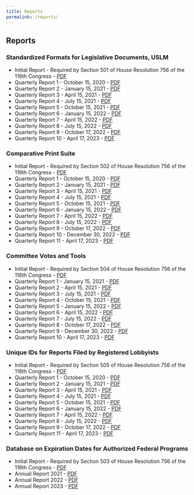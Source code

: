 ```yaml
---
title: Reports
permalink: /reports/
---
```




## Reports


### Standardized Formats for Legislative Documents, USLM  
* Initial Report - Required by Section 501 of House Resolution 756 of the 116th Congress - [PDF](https://usgpo.github.io/innovation/resources/reports/Clerk-Initial-Standardized-Formats.pdf)  
* Quarterly Report 1 - October 15, 2020 - [PDF](https://usgpo.github.io/innovation/resources/reports/Clerk-QR1-Standardized-Formats.pdf)  
* Quarterly Report 2 - January 15, 2021 - [PDF](https://usgpo.github.io/innovation/resources/reports/Clerk-QR2-Standardized-Formats.pdf)  
* Quarterly Report 3 - April 15, 2021 - [PDF](https://usgpo.github.io/innovation/resources/reports/Clerk-QR3-Standardized-Formats.pdf)  
* Quarterly Report 4 - July 15, 2021 - [PDF](https://usgpo.github.io/innovation/resources/reports/Clerk-QR4-Standardized-Formats.pdf)  
* Quarterly Report 5 - October 15, 2021 - [PDF](https://usgpo.github.io/innovation/resources/reports/Clerk-QR5-Standardized-Formats.pdf)  
* Quarterly Report 6 - January 15, 2022 - [PDF](https://usgpo.github.io/innovation/resources/reports/Clerk-QR6-Standardized-Formats.pdf)  
* Quarterly Report 7 - April 15, 2022 - [PDF](https://usgpo.github.io/innovation/resources/reports/Clerk-QR7-Standardized-Formats.pdf)  
* Quarterly Report 8 - July 15, 2022 - [PDF](https://usgpo.github.io/innovation/resources/reports/Clerk-QR8-Standardized-Formats.pdf)  
* Quarterly Report 9 - October 17, 2022 - [PDF](https://usgpo.github.io/innovation/resources/reports/Clerk-QR9-Standardized-Formats.pdf)  
* Quarterly Report 10 - April 17, 2023 - [PDF](https://usgpo.github.io/innovation/resources/reports/Clerk-QR10-Standardized-Formats.pdf)  

     
### Comparative Print Suite  
* Initial Report - Required by Section 502 of House Resolution 756 of the 116th Congress - [PDF](https://usgpo.github.io/innovation/resources/reports/Clerk-Initial-Comparative-Print-Project.pdf)  
* Quarterly Report 1 - October 15, 2020 - [PDF](https://usgpo.github.io/innovation/resources/reports/Clerk-QR1-Comparative-Print-Project.pdf)  
* Quarterly Report 2 - January 15, 2021 - [PDF](https://usgpo.github.io/innovation/resources/reports/Clerk-QR2-Comparative-Print-Project.pdf)  
* Quarterly Report 3 - April 15, 2021 - [PDF](https://usgpo.github.io/innovation/resources/reports/Clerk-QR3-Comparative-Print-Project.pdf)  
* Quarterly Report 4 - July 15, 2021 - [PDF](https://usgpo.github.io/innovation/resources/reports/Clerk-QR4-Comparative-Print-Project.pdf)  
* Quarterly Report 5 - October 15, 2021 - [PDF](https://usgpo.github.io/innovation/resources/reports/Clerk-QR5-Comparative-Print-Project.pdf)  
* Quarterly Report 6 - January 15, 2022 - [PDF](https://usgpo.github.io/innovation/resources/reports/Clerk-QR6-Comparative-Print-Project.pdf)  
* Quarterly Report 7 - April 15, 2022 - [PDF](https://usgpo.github.io/innovation/resources/reports/Clerk-QR7-Comparative-Print-Project.pdf)  
* Quarterly Report 8 - July 15, 2022 - [PDF](https://usgpo.github.io/innovation/resources/reports/Clerk-QR8-Comparative-Print-Project.pdf)  
* Quarterly Report 9 - October 17, 2022 - [PDF](https://usgpo.github.io/innovation/resources/reports/Clerk-QR9-Comparative-Print-Project.pdf)  
* Quarterly Report 10 - December 30, 2022 - [PDF](https://usgpo.github.io/innovation/resources/reports/Clerk-QR10-Comparative-Print-Project.pdf)  
* Quarterly Report 11 - April 17, 2023 - [PDF](https://usgpo.github.io/innovation/resources/reports/Clerk-QR11-Comparative-Print-Project.pdf)  
  
  
### Committee Votes and Tools  
* Initial Report - Required by Section 504 of House Resolution 756 of the 116th Congress - [PDF](https://usgpo.github.io/innovation/resources/reports/Clerk-Initial-Committee-Votes.pdf)  
* Quarterly Report 1 - January 15, 2021 - [PDF](https://usgpo.github.io/innovation/resources/reports/Clerk-QR1-Committee-Votes.pdf)  
* Quarterly Report 2 - April 15, 2021 - [PDF](https://usgpo.github.io/innovation/resources/reports/Clerk-QR2-Committee-Votes.pdf)  
* Quarterly Report 3 - July 15, 2021 - [PDF](https://usgpo.github.io/innovation/resources/reports/Clerk-QR3-Committee-Votes.pdf)  
* Quarterly Report 4 - October 15, 2021 - [PDF](https://usgpo.github.io/innovation/resources/reports/Clerk-QR4-Committee-Votes.pdf)  
* Quarterly Report 5 - January 15, 2022 - [PDF](https://usgpo.github.io/innovation/resources/reports/Clerk-QR5-Committee-Votes.pdf)  
* Quarterly Report 6 - April 15, 2022 - [PDF](https://usgpo.github.io/innovation/resources/reports/Clerk-QR6-Committee-Votes.pdf)  
* Quarterly Report 7 - July 15, 2022 - [PDF](https://usgpo.github.io/innovation/resources/reports/Clerk-QR7-Committee-Votes.pdf)  
* Quarterly Report 8 - October 17, 2022 - [PDF](https://usgpo.github.io/innovation/resources/reports/Clerk-QR8-Committee-Votes.pdf)  
* Quarterly Report 9 - December 30, 2022 - [PDF](https://usgpo.github.io/innovation/resources/reports/Clerk-QR9-Committee-Votes.pdf)  
* Quarterly Report 10 - April 17, 2023 - [PDF](https://usgpo.github.io/innovation/resources/reports/Clerk-QR10-Committee-Votes.pdf)  

  
### Unique IDs for Reports Filed by Registered Lobbyists  
* Initial Report - Required by Section 505 of House Resolution 756 of the 116th Congress - [PDF](https://usgpo.github.io/innovation/resources/reports/Clerk-Initial-Unique-ID.pdf)  
* Quarterly Report 1 - October 15, 2020 - [PDF](https://usgpo.github.io/innovation/resources/reports/Clerk-QR1-Unique-ID.pdf)  
* Quarterly Report 2 - January 15, 2021 - [PDF](https://usgpo.github.io/innovation/resources/reports/Clerk-QR2-Unique-ID.pdf)  
* Quarterly Report 3 - April 15, 2021 - [PDF](https://usgpo.github.io/innovation/resources/reports/Clerk-QR3-Unique-ID.pdf)  
* Quarterly Report 4 - July 15, 2021 - [PDF](https://usgpo.github.io/innovation/resources/reports/Clerk-QR4-Unique-ID.pdf)  
* Quarterly Report 5 - October 15, 2021 - [PDF](https://usgpo.github.io/innovation/resources/reports/Clerk-QR5-Unique-ID.pdf)  
* Quarterly Report 6 - January 15, 2022 - [PDF](https://usgpo.github.io/innovation/resources/reports/Clerk-QR6-Unique-ID.pdf)  
* Quarterly Report 7 - April 15, 2022 - [PDF](https://usgpo.github.io/innovation/resources/reports/Clerk-QR7-Unique-ID.pdf)  
* Quarterly Report 8 - July 15, 2022 - [PDF](https://usgpo.github.io/innovation/resources/reports/Clerk-QR8-Unique-ID.pdf)  
* Quarterly Report 9 - October 17, 2022 - [PDF](https://usgpo.github.io/innovation/resources/reports/Clerk-QR9-Unique-ID.pdf)  
* Quarterly Report 11 - April 17, 2023 - [PDF](https://usgpo.github.io/innovation/resources/reports/Clerk-QR11-Unique-ID.pdf)  
  

### Database on Expiration Dates for Authorized Federal Programs  
* Initial Report - Required by Section 503 of House Resolution 756 of the 116th Congress - [PDF](https://usgpo.github.io/innovation/resources/reports/Clerk-Initial-Program-Authorization.pdf)  
* Annual Report 2021 - [PDF](https://usgpo.github.io/innovation/resources/reports/Clerk-2021-Program-Authorization.pdf)  
* Annual Report 2022 - [PDF](https://usgpo.github.io/innovation/resources/reports/Clerk-2022-Program-Authorization.pdf)  
* Annual Report 2023 - [PDF](https://usgpo.github.io/innovation/resources/reports/Clerk-2023-Program-Authorization.pdf)  





